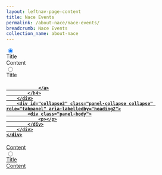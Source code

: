 ```yaml
---
layout: leftnav-page-content
title: Nace Events
permalink: /about-nace/nace-events/
breadcrumb: Nace Events
collection_name: about-nace
---
```



 <div class="accordion">
     <input type="radio" name="select" class="accordion-select" checked />
    <div class="accordion-title"><span>Title</span></div>
    <div class="accordion-content">Content</div> 
         <input type="radio" name="select" class="accordion-select" />
    <div class="accordion-title"><span>Title</span></div><div class="panel-group" id="accordion" role="tablist" aria-multiselectable="true">
    <div class="panel panel-default">
        <div class="panel-heading" role="tab" id="heading1">
            <h4 class="panel-title">
                <a data-toggle="collapse" data-parent="#accordion" href="#collapse1" aria-expanded="true" aria-controls="collapse1"> 
                </a>
            </h4>
        </div>
        <div id="collapse1" class="panel-collapse collapse in" role="tabpanel" aria-labelledby="heading1">
            <div class="panel-body">
                <p></p>
            </div>
        </div>
    </div>
    <div class="panel panel-default">
        <div class="panel-heading" role="tab" id="heading2">
            <h4 class="panel-title">
                <a class="collapsed" data-toggle="collapse" data-parent="#accordion" href="#collapse2" aria-expanded="false" aria-controls="collapse2">
                     
                </a>
            </h4>
        </div>
        <div id="collapse2" class="panel-collapse collapse" role="tabpanel" aria-labelledby="heading2">
            <div class="panel-body">
                <p></p>
            </div>
        </div>
    </div>
</div>
    <div class="accordion-content">Content</div> 
         <input type="radio" name="select" class="accordion-select" />
    <div class="accordion-title"><span>Title</span></div>
    <div class="accordion-content">Content</div> 
</div> 
